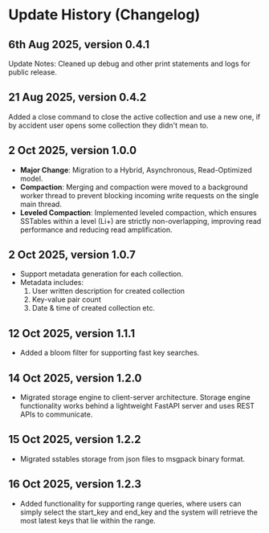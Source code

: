 # Update History (Changelog)

## 6th Aug 2025, version 0.4.1
Update Notes: Cleaned up debug and other print statements and logs for public release.

## 21 Aug 2025, version 0.4.2
Added a close command to close the active collection and use a new one, if by accident user opens some collection they didn't mean to.

## 2 Oct 2025, version 1.0.0
* **Major Change**: Migration to a Hybrid, Asynchronous, Read-Optimized model.
* **Compaction**: Merging and compaction were moved to a background worker thread to prevent blocking incoming write requests on the single main thread.
* **Leveled Compaction**: Implemented leveled compaction, which ensures SSTables within a level (Li+) are strictly non-overlapping, improving read performance and reducing read amplification.

## 2 Oct 2025, version 1.0.7 
* Support metadata generation for each collection. 
* Metadata includes:
    1. User written description for created collection
    2. Key-value pair count
    3. Date & time of created collection
    etc.

## 12 Oct 2025, version 1.1.1 
* Added a bloom filter for supporting fast key searches.

## 14 Oct 2025, version 1.2.0 
* Migrated storage engine to client-server architecture. Storage engine functionality works behind a lightweight FastAPI server and uses REST APIs to communicate.

## 15 Oct 2025, version 1.2.2 
* Migrated sstables storage from json files to msgpack binary format.

## 16 Oct 2025, version 1.2.3
* Added functionality for supporting range queries, where users can simply select the start_key and end_key and the system will retrieve the most latest keys that lie within the range.